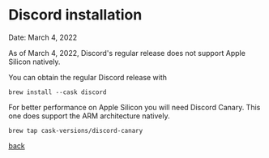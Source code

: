 # Discord installation

Date: March 4, 2022

As of March 4, 2022, Discord's regular release does not support Apple Silicon natively.

You can obtain the regular Discord release with

```
brew install --cask discord
```

For better performance on Apple Silicon you will need Discord Canary. This one does support the ARM architecture natively.

```
brew tap cask-versions/discord-canary
```

[back](https://depal1.github.io/mac-gaming/)
